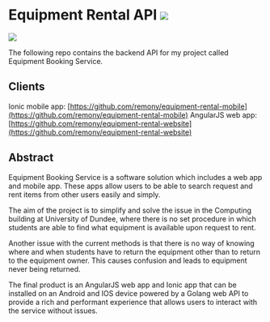 # Equipment Rental API ![](https://travis-ci.org/remony/Equipment-Rental-API.svg?branch=develop)

![](https://raw.githubusercontent.com/remony/equipment-rental-mobile/master/resources/android/icon/drawable-xxxhdpi-icon.png)

The following repo contains the backend API for my project called Equipment Booking Service.

## Clients

Ionic mobile app: [https://github.com/remony/equipment-rental-mobile](https://github.com/remony/equipment-rental-mobile)
AngularJS web app: [https://github.com/remony/equipment-rental-website](https://github.com/remony/equipment-rental-website)

## Abstract

Equipment Booking Service is a software solution which includes a web app and mobile app. These apps allow users to be able to search request and rent items from other users easily and simply.

The aim of the project is to simplify and solve the issue in the Computing building at University of Dundee, where there is no set procedure in which students are able to find what equipment is available upon request to rent.

Another issue with the current methods is that there is no way of knowing where and when students have to return the equipment other than to return to the equipment owner. This causes confusion and leads to equipment never being returned.

The final product is an AngularJS web app and Ionic app that can be installed on an Android and IOS device powered by a Golang web API to provide a rich and performant experience that allows users to interact with the service without issues.



